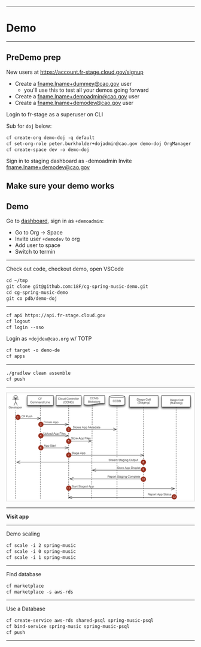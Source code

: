 


---

# Demo

---

## PreDemo prep

New users at https://account.fr-stage.cloud.gov/signup
- Create a fname.lname+dummey@cao.gov user  
  - you'll use this to test all your demos going forward
- Create a fname.lname+demoadmin@cao.gov user
- Create a fname.lname+demodev@cao.gov user

Login to fr-stage as a superuser on CLI

Sub for `doj` below:

```
cf create-org demo-doj -q default
cf set-org-role peter.burkholder+dojadmin@cao.gov demo-doj OrgManager
cf create-space dev -o demo-doj
```


Sign in to staging dashboard as -demoadmin
Invite fname.lname+demodev@cao.gov

## Make sure your demo works



## Demo

Go to [dashboard](https://dashboard.fr-stage.cloud.gov), sign in as `+demoadmin`:
* Go to Org -> Space
* Invite user `+demodev` to org
* Add user to space
* Switch to termin

---

Check out code, checkout demo, open VSCode
```
cd ~/tmp
git clone git@github.com:18F/cg-spring-music-demo.git
cd cg-spring-music-demo
git co pdb/demo-doj
```

---

```
cf api https://api.fr-stage.cloud.gov
cf logout
cf login --sso
```

Login as `+dojdev@cao.org` w/ TOTP

```
cf target -o demo-de
cf apps
```

---

```
./gradlew clean assemble
cf push
```

---

![App Push](./app_push_flow_diagram_diego.png)

---

**Visit app**

---

Demo scaling

```
cf scale -i 2 spring-music
cf scale -i 0 spring-music
cf scale -i 1 spring-music
```

----

Find database

```
cf marketplace
cf marketplace -s aws-rds
```

---

Use a Database


```
cf create-service aws-rds shared-psql spring-music-psql
cf bind-service spring-music spring-music-psql
cf push
```

---

